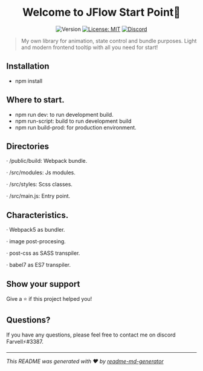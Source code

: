 <h1 align="center">Welcome to JFlow Start Point👋</h1>
<p align="center">
  <img alt="Version" src="https://img.shields.io/badge/version-1.0.3-blue.svg?cacheSeconds=2592000" />
  <a href="#" target="_blank"><img alt="License: MIT" src="https://img.shields.io/badge/License-MIT-green.svg" /></a>
<a href="https://discord.gg/tpNtcJHw" target="_blank"><img src="https://img.shields.io/badge/discord-online-brightgreen.svg" alt="Discord"/></a>
</p>

> My own library for animation, state control and bundle purposes. Light and modern frontend tooltip with all you need for start!

## Installation

- npm install


## Where to start.

- npm run dev: to run development build.
- npm run-script: build to run development build 
- npm run build-prod: for production environment.


## Directories

· /public/build: Webpack bundle.

· /src/modules: Js modules.

· /src/styles: Scss classes.

· /src/main.js: Entry point.


## Characteristics.

· Webpack5 as bundler.

· image post-procesing.

· post-css as SASS transpiler.

· babel7 as ES7 transpiler.


## Show your support

Give a ⭐️ if this project helped you!

## Questions?

If you have any questions, please feel free to contact me on discord Farvell⚡#3387.

***
_This README was generated with ❤️ by [readme-md-generator](https://github.com/kefranabg/readme-md-generator)_
